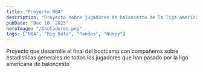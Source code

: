 ```yaml
---
title: "Proyecto NBA"
description: "Proyecto sobre jugadores de baloncesto de la liga americana"
pubDate: "Dec 10  2023"
heroImage: "/Anotadores.png"
tags: ["NBA", "Big Data", "Pandas", "Numpy"]
---
```

Proyecto que desarrolle al final del bootcamp con compañeros sobre estadisticas generales de todos los jugadores que han pasado por la liga americana de baloncesto